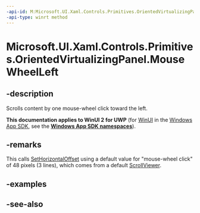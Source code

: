```yaml
---
-api-id: M:Microsoft.UI.Xaml.Controls.Primitives.OrientedVirtualizingPanel.MouseWheelLeft
-api-type: winrt method
---
```


<!-- Method syntax
public void MouseWheelLeft()
-->

# Microsoft.UI.Xaml.Controls.Primitives.OrientedVirtualizingPanel.MouseWheelLeft

## -description
Scrolls content by one mouse-wheel click toward the left.

**This documentation applies to WinUI 2 for UWP** (for [WinUI](/windows/apps/winui/winui3/) in the [Windows App SDK](/windows/apps/windows-app-sdk/), see the **[Windows App SDK namespaces](/windows/windows-app-sdk/api/winrt/)**).

## -remarks
This calls [SetHorizontalOffset](orientedvirtualizingpanel_sethorizontaloffset_1971679761.md) using a default value for "mouse-wheel click" of 48 pixels (3 lines), which comes from a default [ScrollViewer](../microsoft.ui.xaml.controls/scrollviewer.md). 
<!--Override the method and call <xref targtype="method_winrt" rid="w_ui_xaml_ctrl_prim.orientedvirtualizingpanel_sethorizontaloffset"  xmlns:xsi="http://www.w3.org/2001/XMLSchema-instance">SetHorizontalOffset</xref> using a different measurement to change the interpretation of "mousewheel click" for a derivation of 
      <xref rid="w_ui_xaml_ctrl_prim.orientedvirtualizingpanel" targtype="class_winrt">OrientedVirtualizingPanel</xref>.-->

## -examples

## -see-also
